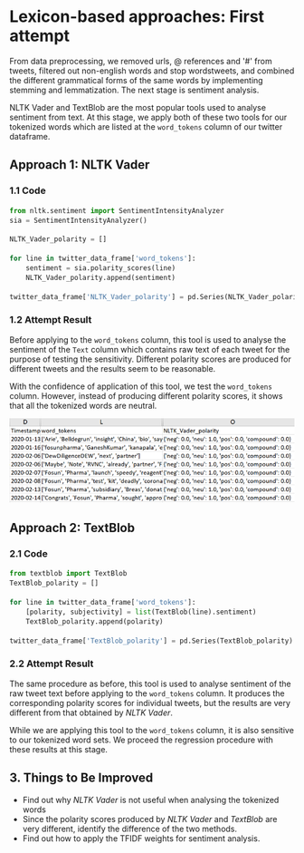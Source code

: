 # Lexicon-based approaches: First attempt

From data preprocessing, we removed urls, @ references and '#' from tweets, filtered out non-english words and stop wordstweets, and combined the different grammatical forms of the same words by implementing stemming and lemmatization. The next stage is sentiment analysis.

NLTK Vader and TextBlob are the most popular tools used to analyse sentiment from text. At this stage, we apply both of these two tools for our tokenized words which are listed at the `word_tokens` column of our twitter dataframe.


## Approach 1: NLTK Vader

### 1.1 Code

```python
from nltk.sentiment import SentimentIntensityAnalyzer
sia = SentimentIntensityAnalyzer()
    
NLTK_Vader_polarity = []

for line in twitter_data_frame['word_tokens']:
    sentiment = sia.polarity_scores(line)
    NLTK_Vader_polarity.append(sentiment)

twitter_data_frame['NLTK_Vader_polarity'] = pd.Series(NLTK_Vader_polarity)
```

### 1.2 Attempt Result

Before applying to the `word_tokens` column, this tool is used to analyse the sentiment of the `Text` column which contains raw text of each tweet for the purpose of testing the sensitivity. Different polarity scores are produced for different tweets and the results seem to be reasonable. 

With the confidence of application of this tool, we test the `word_tokens` column. However, instead of producing different polarity scores, it shows that all the tokenized words are neutral. 

<div align=center><img src ="./sentiment-testing/first attempt_vader.png"/></div>


## Approach 2: TextBlob

### 2.1 Code

```python
from textblob import TextBlob
TextBlob_polarity = []

for line in twitter_data_frame['word_tokens']:
    [polarity, subjectivity] = list(TextBlob(line).sentiment)
    TextBlob_polarity.append(polarity)
    
twitter_data_frame['TextBlob_polarity'] = pd.Series(TextBlob_polarity)
```

### 2.2 Attempt Result

The same procedure as before, this tool is used to analyse sentiment of the raw tweet text before applying to the `word_tokens` column. It produces the corresponding polarity scores for individual tweets, but the results are very different from that obtained by *NLTK Vader*.

While we are applying this tool to the `word_tokens` column, it is also sensitive to our tokenized word sets. We proceed the regression procedure with these results at this stage.


## 3. Things to Be Improved

- Find out why *NLTK Vader* is not useful when analysing the tokenized words
- Since the polarity scores produced by *NLTK Vader* and *TextBlob* are very different, identify the difference of the two methods.
- Find out how to apply the TFIDF weights for sentiment analysis.